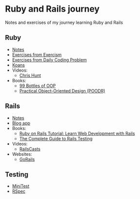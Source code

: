 # Ruby and Rails journey

Notes and exercises of my journey learning Ruby and Rails

## Ruby

- [Notes](ruby/NOTES.md)
- [Exercises from Exercism](https://www.exercism.org/tracks/ruby)
- [Exercises from Daily Coding Problem](https://www.dailycodingproblem.com/)
- [Koans](https://www.rubykoans.com/)
- Videos:
  - [Chris Hunt](https://www.youtube.com/watch?v=7VdG0A40sc8&list=PLyILq4GtV9c_TmBRO9Oiyak7DXhbOP-W0&ab_channel=ChrisHunt)
- Books:
  - [99 Bottles of OOP](ruby/books/99_bottles_ruby_milk/notes.md)
  - [Practical Object-Oriented Design (POODR)](ruby/books/poodr.md)

## Rails

- [Notes](rails/NOTES.md)
- [Blog app](https://d1snj8sshb5u7m.cloudfront.net/Rails7.mp4)
- Books:
  - [Ruby on Rails Tutorial: Learn Web Development with Rails](https://www.amazon.es/dp/0136702651)
  - [The Complete Guide to Rails Testing](https://www.codewithjason.com/complete-guide-to-rails-testing/)
- Videos:
  - [RailsCasts](http://railscasts.com/)
- Websites:
  - [GoRails](https://gorails.com/)

## Testing

 - [MiniTest](testing/minitest.md)
 - [RSpec](testing/rspec.md)
